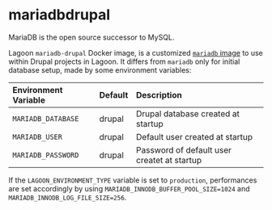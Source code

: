 # mariadbdrupal

MariaDB is the open source successor to MySQL.

Lagoon `mariadb-drupal` Docker image, is a customized [`mariadb` image](README.md) to use within Drupal projects in Lagoon. It differs from `mariadb` only for initial database setup, made by some environment variables:

| Environment Variable | Default | Description |
| :--- | :--- | :--- |
| `MARIADB_DATABASE` | drupal | Drupal database created at startup |
| `MARIADB_USER` | drupal | Default user created at startup |
| `MARIADB_PASSWORD` | drupal | Password of default user createt at startup |

If the `LAGOON_ENVIRONMENT_TYPE` variable is set to `production`, performances are set accordingly by using `MARIADB_INNODB_BUFFER_POOL_SIZE=1024` and `MARIADB_INNODB_LOG_FILE_SIZE=256`.


